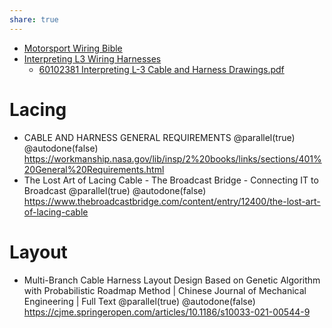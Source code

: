 ```yaml
---
share: true
---
```



- [Motorsport Wiring Bible](https://rbracing-rsr.com/wiring_ecu.html)
- [Interpreting L3 Wiring Harnesses](https://suppliers.bcs.l3harris.com/docs/quality/engineering-supplemental-documents/60102381%20Interpreting%20L-3%20Cable%20and%20Harness%20Drawings.pdf)
    - [60102381 Interpreting L-3 Cable and Harness Drawings.pdf](../../0%20-%20Attachments/60102381%20Interpreting%20L-3%20Cable%20and%20Harness%20Drawings.pdf)
# Lacing
- CABLE AND HARNESS GENERAL REQUIREMENTS @parallel(true) @autodone(false)
	https://workmanship.nasa.gov/lib/insp/2%20books/links/sections/401%20General%20Requirements.html
- The Lost Art of Lacing Cable - The Broadcast Bridge - Connecting IT to Broadcast @parallel(true) @autodone(false)
	https://www.thebroadcastbridge.com/content/entry/12400/the-lost-art-of-lacing-cable

# Layout
- Multi-Branch Cable Harness Layout Design Based on Genetic Algorithm with Probabilistic Roadmap Method | Chinese Journal of Mechanical Engineering | Full Text @parallel(true) @autodone(false)
	https://cjme.springeropen.com/articles/10.1186/s10033-021-00544-9

